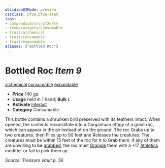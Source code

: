 ```yaml
---
obsidianUIMode: preview
cssclass: pf2e,pf2e-item
tags:
- compendium/src/pf2e/tv
- item/category/consumable
- trait/alchemical
- trait/consumable
- trait/expandable
aliases: ["Bottled Roc"]
---
```

# Bottled Roc *Item 9*  
[alchemical](rules/traits/alchemical.md)  [consumable](rules/traits/consumable.md)  [expandable](rules/traits/expandable-tv.md)  

- **Price** 140 gp
- **Usage** held in 1 hand; **Bulk** L
- **Activate** [Interact](rules/actions/interact.md)
- **Category** Consumable

This bottle contains a shrunken bird preserved with its feathers intact. When opened, the contents reconstitute into a Gargantuan effigy of a great roc, which can appear in the air instead of on the ground. The roc Grabs up to two creatures, then Flies up to 90 feet and Releases the creatures. The creatures must be within 15 feet of the roc for it to Grab them; if any of them are unwilling to be [grabbed](rules/conditions.md#Grabbed), the roc must [Grapple](rules/actions/grapple.md) them with a +17 [Athletics](compendium/skills.md#Athletics) modifier or fail to pick them up.

*Source: Treasure Vault p. 56*